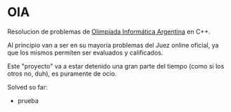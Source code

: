 # OIA
Resolucion de problemas de [Olimpíada Informática Argentina](http://www.oia.unsam.edu.ar/) en C++.

Al principio van a ser en su mayoría problemas del Juez online oficial, ya que los mismos permiten ser evaluados y calificados.

Este "proyecto" va a estar detenido una gran parte del tiempo (como si los otros no, duh), es puramente de ocio.

Solved so far:
* prueba
